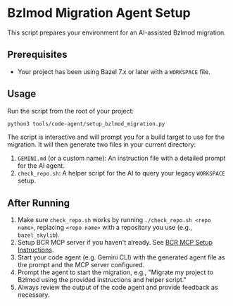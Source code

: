 # Bzlmod Migration Agent Setup

This script prepares your environment for an AI-assisted Bzlmod migration.

## Prerequisites

- Your project has been using Bazel 7.x or later with a `WORKSPACE` file.

## Usage

Run the script from the root of your project:

```bash
python3 tools/code-agent/setup_bzlmod_migration.py
```

The script is interactive and will prompt you for a build target to use for the migration. It will then generate two files in your current directory:

1. `GEMINI.md` (or a custom name): An instruction file with a detailed prompt for the AI agent.
2. `check_repo.sh`: A helper script for the AI to query your legacy `WORKSPACE` setup.

## After Running

1. Make sure `check_repo.sh` works by running `./check_repo.sh <repo name>`, replacing `<repo name>` with a repository you use (e.g., `bazel_skylib`).
2. Setup BCR MCP server if you haven't already. See [BCR MCP Setup Instructions](../../docs/mcp.md).
3. Start your code agent (e.g. Gemini CLI) with the generated agent file as the prompt and the MCP server configured.
4. Prompt the agent to start the migration, e.g., "Migrate my project to Bzlmod using the provided instructions and helper script."
5. Always review the output of the code agent and provide feedback as necessary.

